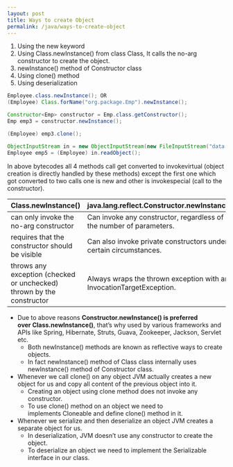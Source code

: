 ```yaml
---
layout: post
title: Ways to create Object
permalink: /java/ways-to-create-object
---
```



1. Using the new keyword
2. Using Class.newInstance() from class Class, It calls the no-arg constructor to create the object.
3. newInstance() method of Constructor class
4. Using clone() method
5. Using deserialization

```java
Employee.class.newInstance(); OR
(Employee) Class.forName("org.package.Emp").newInstance();
```

```java
Constructor<Emp> constructor = Emp.class.getConstructor(); 
Emp emp3 = constructor.newInstance();
```

```java
(Employee) emp3.clone();
```

```java
ObjectInputStream in = new ObjectInputStream(new FileInputStream("data.obj")); 
Employee emp5 = (Employee) in.readObject();
```

In above bytecodes all 4 methods call get converted to invokevirtual (object creation is directly handled by these methods) except the first one which got converted to two calls one is new and other is invokespecial (call to the constructor).

|Class.newInstance()|java.lang.reflect.Constructor.newInstance()|
|---|---|
|can only invoke the no-arg constructor|Can invoke any constructor, regardless of the number of parameters.|
|requires that the constructor should be visible|Can also invoke private constructors under certain circumstances.|
|throws any exception (checked or unchecked) thrown by the constructor|Always wraps the thrown exception with an InvocationTargetException.|

* Due to above reasons **Constructor.newInstance() is preferred over Class.newInstance()**, that’s why used by various frameworks and APIs like Spring, Hibernate, Struts, Guava, Zookeeper, Jackson, Servlet etc.
  * Both newInstance() methods are known as reflective ways to create objects.
  * In fact newInstance() method of Class class internally uses newInstance() method of Constructor class.
* Whenever we call clone() on any object JVM actually creates a new object for us and copy all content of the previous object into it. 
  * Creating an object using clone method does not invoke any constructor.
  * To use clone() method on an object we need to implements Cloneable and define clone() method in it.
* Whenever we serialize and then deserialize an object JVM creates a separate object for us.
  * In deserialization, JVM doesn’t use any constructor to create the object.
  * To deserialize an object we need to implement the Serializable interface in our class.

